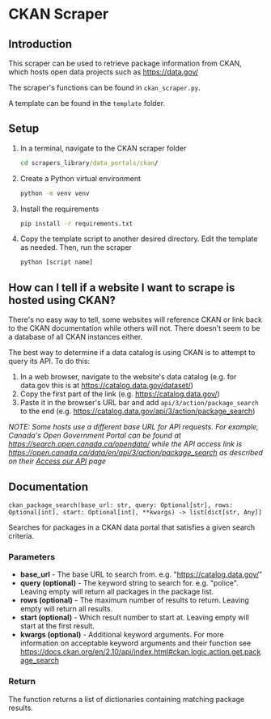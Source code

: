 # CKAN Scraper

## Introduction

This scraper can be used to retrieve package information from CKAN, which hosts open data projects such as <https://data.gov/>

The scraper's functions can be found in `ckan_scraper.py`.

A template can be found in the `template` folder.

## Setup

1. In a terminal, navigate to the CKAN scraper folder
    ```cmd
    cd scrapers_library/data_portals/ckan/
    ```
2. Create a Python virtual environment
    ```cmd
    python -m venv venv
    ```
3. Install the requirements
    ```cmd
    pip install -r requirements.txt
    ```
4. Copy the template script to another desired directory. Edit the template as needed. Then, run the scraper
    ```cmd
    python [script name]
    ```

## How can I tell if a website I want to scrape is hosted using CKAN?

There's no easy way to tell, some websites will reference CKAN or link back to the CKAN documentation while others will not. There doesn't seem to be a database of all CKAN instances either.

The best way to determine if a data catalog is using CKAN is to attempt to query its API. To do this:

1. In a web browser, navigate to the website's data catalog (e.g. for data.gov this is at <https://catalog.data.gov/dataset/>)
2. Copy the first part of the link (e.g. <https://catalog.data.gov/>)
3. Paste it in the browser's URL bar and add `api/3/action/package_search` to the end (e.g. <https://catalog.data.gov/api/3/action/package_search>)

*NOTE: Some hosts use a different base URL for API requests. For example, Canada's Open Government Portal can be found at <https://search.open.canada.ca/opendata/> while the API access link is <https://open.canada.ca/data/en/api/3/action/package_search> as described on their [Access our API](https://open.canada.ca/en/access-our-application-programming-interface-api) page*

## Documentation

`ckan_package_search(base_url: str, query: Optional[str], rows: Optional[int], start: Optional[int], **kwargs) -> list[dict[str, Any]]`

Searches for packages in a CKAN data portal that satisfies a given search criteria.

### Parameters

* **base_url** - The base URL to search from. e.g. "https://catalog.data.gov/"
* **query (optional)** - The keyword string to search for. e.g. "police". Leaving empty will return all packages in the package list.
* **rows (optional)** - The maximum number of results to return. Leaving empty will return all results.
* **start (optional)** - Which result number to start at. Leaving empty will start at the first result.
* **kwargs (optional)** - Additional keyword arguments. For more information on acceptable keyword arguments and their function see <https://docs.ckan.org/en/2.10/api/index.html#ckan.logic.action.get.package_search>

### Return

The function returns a list of dictionaries containing matching package results.
